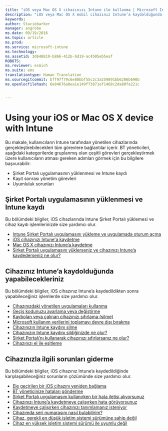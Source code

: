 ```yaml
---
title: "iOS veya Mac OS X cihazınızı Intune ile kullanma | Microsoft Intune"
description: "iOS veya Mac OS X mobil cihazınız Intune’a kaydolduğunda cihazda gerçekleştirebileceğiniz görevlere yönelik bağlantıların listesi"
keywords: 
author: Staciebarker
manager: angrobe
ms.date: 09/19/2016
ms.topic: article
ms.prod: 
ms.service: microsoft-intune
ms.technology: 
ms.assetid: 3d648819-b866-412b-bd19-ac4505eb5eaf
ROBOTS: 
ms.reviewer: esmich
ms.suite: ems
translationtype: Human Translation
ms.sourcegitcommit: bff97f79c6e88bbf55c2c3a259891bb6206b690b
ms.openlocfilehash: 6e84676a8ea1e149f73871ef1468c2da80fa221c


---
```


# Using your iOS or Mac OS X device with Intune

Bu makale, kullanıcıların Intune tarafından yönetilen cihazlarında gerçekleştirebilecekleri tüm görevlere bağlantılar içerir. BT yöneticileri, aşağıdaki kategorilerde gruplanmış olan çeşitli görevleri gerçekleştirmek üzere kullanıcıların atması gereken adımları görmek için bu bilgilere başvurabilir:
- Şirket Portalı uygulamasının yüklenmesi ve Intune kaydı
- Kayıt sonrası yönetim görevleri
- Uyumluluk sorunları

## Şirket Portalı uygulamasının yüklenmesi ve Intune kaydı

Bu bölümdeki bilgiler, iOS cihazlarında Intune Şirket Portalı yüklemesi ve cihaz kaydı işlemlerinizde size yardımcı olur.

- [Intune Şirket Portalı uygulamasını yükleme ve uygulamada oturum açma](install-and-sign-in-to-the-intune-company-portal-app-ios.md)
- [iOS cihazınızı Intune'a kaydetme](enroll-your-device-in-intune-ios.md)
- [Mac OS X cihazınızı Intune’a kaydetme](enroll-your-device-in-intune-mac-os-x.md)
- [Şirket Portalı uygulamasını yüklerseniz ve cihazınızı Intune’a kaydederseniz ne olur?](what-happens-if-you-install-the-Company-Portal-app-and-enroll-your-device-in-intune-ios.md)

## Cihazınız Intune’a kaydolduğunda yapabilecekleriniz

Bu bölümdeki bilgiler, iOS cihazınız Intune’a kaydedildikten sonra yapabileceğiniz işlemlerde size yardımcı olur.

- [Cihazınızdaki yönetilen uygulamaları kullanma](use-managed-apps-on-your-device-ios.md)
- [Geçiş kodunuzu ayarlama veya değiştirme](set-or-change-your-passcode-ios.md)
- [Kaybolan veya çalınan cihazınızı sıfırlama (silme)](reset-erase-your-lost-or-stolen-device-ios.md)
- [Microsoft kullanım verilerini toplamayı devre dışı bırakma](turn-off-microsoft-usage-data-collection-ios.md)
- [Cihazınızın Intune kaydını silme](unenroll-your-device-from-intune-ios.md)
- [Cihazınızın Intune kaydını sildiğinizde ne olur?](what-happens-if-you-unenroll-your-device-from-intune-ios.md)
- [Şirket Portalı’nı kullanarak cihazınızı sıfırlarsanız ne olur?](what-happens-if-you-reset-your-device-using-the-company-portal-ios.md)
- [Cihazınızı el ile eşitleme](sync-your-device-manually-ios.md)

## Cihazınızla ilgili sorunları giderme

Bu bölümdeki bilgiler, iOS cihazınız Intune’a kaydedildiğinde karşılaşabileceğiniz sorunların çözümünde size yardımcı olur.

- [Ele geçirilen bir iOS cihazını yeniden bağlama](how-to-reconnect-a-compromised-ios-device.md)
- [BT yöneticinize hataları gönderme](send-errors-to-your-it-admin-ios.md)
- [Şirket Portalı uygulamasını kullanırken bir hata iletisi alıyorsunuz](you-get-an-error-while-using-the-company-portal-app-ios.md)
- [Cihazınızı Intune’a kaydetmeye çalışırken hata görüyorsunuz](you-see-errors-while-trying-to-enroll-your-device-in-intune-ios.md)
- [Kaydetmeye çalışırken cihazınızı tanımlamanız isteniyor](you-are-asked-to-identify-your-device-when-trying-to-enroll-ios.md)
- [Cihazımda seri numarasını nasıl bulabilirim?](how-do-i-find-the-serial-number-on-my-device-ios.md)
- [Cihaz, gerekli en düşük işletim sistemi sürümüne sahip değil](device-doesnt-have-the-required-minimum-operating-system-version-ios.md)
- [Cihaz en yüksek işletim sistemi sürümü ile uyumlu değil](device-doesnt-comply-with-the-maximum-operating-system-version-ios.md)



<!--HONumber=Sep16_HO3-->



